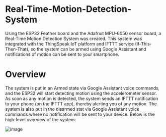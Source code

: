 # Real-Time-Motion-Detection-System

Using the ESP32 Feather board and the Adafruit MPU-6050 sensor board, a Real-Time Motion Detection System was created. This system was integrated with the ThingSpeak IoT platform and IFTTT service (If-This-Then-That), so the system can be armed using Google Assistant and notifications of motion can be sent to your smartphone. 

# Overview

The system is put in an Armed state via Google Assistant voice commands, and the ESP32 will start detecting motion using the accelerometer sensor. As soon as any motion is detected, the system sends an IFTTT notification to your phone (on the IFTTT app), thereby alerting you of any motion. The system is also put in the disarmed stat via Google Assistant voice commands where no notification will be sent to your device. Below is the high-level overview of the system:

![image](https://github.com/JacobM2207/Real-Time-Motion-Detection-System/assets/122327307/8a61ffdc-e264-42e9-b3a1-8a43306dbc60)
